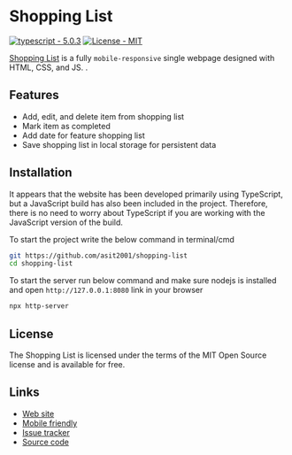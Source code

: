 # Shopping List


[![typescript - 5.0.3](https://img.shields.io/badge/Typescript-5.0.3-2ea44f)](https://www.typescriptlang.org/) [![License - MIT](https://img.shields.io/badge/License-MIT-2ea44f)](https://github.com/asit2001/HTML-CSS-Project---HTML-Base-Tags-Meta-Tags-Body-P-tag---Post-Class---hdj4hsgv70e6/blob/master/LICENSE)

[Shopping List](https://shoppinglist-gilt.vercel.app/) is a fully `mobile-responsive` single webpage designed with HTML, CSS, and JS. .

## Features

- Add, edit, and delete item from shopping list
- Mark item as completed
- Add date for feature shopping list
- Save shopping list in local storage for persistent data

## Installation

It appears that the website has been developed primarily using TypeScript, but a JavaScript build has also been included in the project. Therefore, there is no need to worry about TypeScript if you are working with the JavaScript version of the build.

To start the project write the below command in terminal/cmd

```bash
git https://github.com/asit2001/shopping-list
cd shopping-list
```

To start the server run below command and make sure nodejs is installed and open `http://127.0.0.1:8080` link in your browser

```bash
npx http-server
```

## License

The Shopping List is licensed under the terms of the MIT Open Source
license and is available for free.

## Links

- [Web site](https://shoppinglist-gilt.vercel.app/)
- [Mobile friendly](https://search.google.com/test/mobile-friendly/result?id=UyxhxFzYIwI6Ua3waNscyA)
- [Issue tracker](https://github.com/asit2001/shopping-list/issues)
- [Source code](https://github.com/asit2001/shopping-list)
